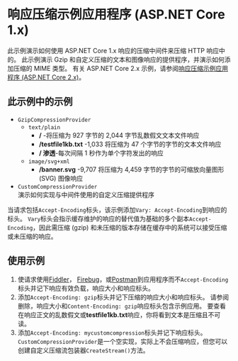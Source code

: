 # <a name="response-compression-sample-application-aspnet-core-1x"></a>响应压缩示例应用程序 (ASP.NET Core 1.x)

此示例演示如何使用 ASP.NET Core 1.x 响应的压缩中间件来压缩 HTTP 响应中的。 此示例演示 Gzip 和自定义压缩的文本和图像响应的提供程序，并演示如何添加压缩的 MIME 类型。 有关 ASP.NET Core 2.x 示例，请参阅[响应压缩示例应用程序 (ASP.NET Core 2.x)](https://github.com/aspnet/AspNetCore.Docs/tree/master/aspnetcore/performance/response-compression/samples/2.x)。

## <a name="examples-in-this-sample"></a>此示例中的示例

* `GzipCompressionProvider`
  * `text/plain`
    * **/** -将压缩为 927 字节的 2,044 字节乱数假文文本文件响应
    * **/testfile1kb.txt** -1,033 将压缩为 47 个字节的字节的文本文件响应
    * **/ 渗透**-每次间隔 1 秒作为单个字符发出的响应
  * `image/svg+xml`
    * **/banner.svg** -9,707 将压缩为 4,459 字节的字节的可缩放向量图形 (SVG) 图像响应
* `CustomCompressionProvider`<br>演示如何实现与中间件使用的自定义压缩提供程序

当请求包括`Accept-Encoding`标头，该示例添加`Vary: Accept-Encoding`到响应的标头。 `Vary`标头会指示缓存维护的响应的替代值为基础的多个副本`Accept-Encoding`，因此需压缩 (gzip) 和未压缩的版本存储在缓存中的系统可以接受压缩或未压缩的响应。

## <a name="using-the-sample"></a>使用示例

1. 使请求使用[Fiddler](http://www.telerik.com/fiddler)， [Firebug](http://getfirebug.com/)，或[Postman](https://www.getpostman.com/)到应用程序而不`Accept-Encoding`标头并记下响应有效负载，响应大小和响应标头。
1. 添加`Accept-Encoding: gzip`标头并记下压缩的响应大小和响应标头。 请参阅删除，响应大小和`Content-Encoding: gzip`响应标头包含示例应用。 要查看在响应正文的乱数假文或**testfile1kb.txt**响应，你将看到文本是压缩且不可读。
1. 添加`Accept-Encoding: mycustomcompression`标头并记下响应标头。 `CustomCompressionProvider`是一个空实现，实际上不会压缩响应，但您可以创建自定义压缩流包装器`CreateStream()`方法。
